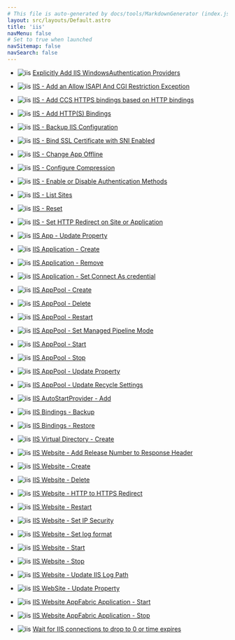 ```yaml
---
# This file is auto-generated by docs/tools/MarkdownGenerator (index.js)
layout: src/layouts/Default.astro
title: 'iis'
navMenu: false
# Set to true when launched
navSitemap: false
navSearch: false
---
```


<ul>

<li>

![iis](https://i.octopus.com/library/step-templates/iis.png) [Explicitly Add IIS WindowsAuthentication Providers](/integrations/iis/explicitly-add-iis-windowsauthentication-providers)

</li>
        
<li>

![iis](https://i.octopus.com/library/step-templates/iis.png) [IIS - Add an Allow ISAPI And CGI Restriction Exception](/integrations/iis/iis-add-an-allow-isapi-and-cgi-restriction-exception)

</li>
        
<li>

![iis](https://i.octopus.com/library/step-templates/iis.png) [IIS - Add CCS HTTPS bindings based on HTTP bindings](/integrations/iis/iis-add-ccs-https-bindings-based-on-http-bindings)

</li>
        
<li>

![iis](https://i.octopus.com/library/step-templates/iis.png) [IIS - Add HTTP(S) Bindings](/integrations/iis/iis-add-http(s)-bindings)

</li>
        
<li>

![iis](https://i.octopus.com/library/step-templates/iis.png) [IIS - Backup IIS Configuration](/integrations/iis/iis-backup-iis-configuration)

</li>
        
<li>

![iis](https://i.octopus.com/library/step-templates/iis.png) [IIS - Bind SSL Certificate with SNI Enabled](/integrations/iis/iis-bind-ssl-certificate-with-sni-enabled)

</li>
        
<li>

![iis](https://i.octopus.com/library/step-templates/iis.png) [IIS - Change App Offline](/integrations/iis/iis-change-app-offline)

</li>
        
<li>

![iis](https://i.octopus.com/library/step-templates/iis.png) [IIS - Configure Compression](/integrations/iis/iis-configure-compression)

</li>
        
<li>

![iis](https://i.octopus.com/library/step-templates/iis.png) [IIS - Enable or Disable Authentication Methods](/integrations/iis/iis-enable-or-disable-authentication-methods)

</li>
        
<li>

![iis](https://i.octopus.com/library/step-templates/iis.png) [IIS - List Sites](/integrations/iis/iis-list-sites)

</li>
        
<li>

![iis](https://i.octopus.com/library/step-templates/iis.png) [IIS - Reset](/integrations/iis/iis-reset)

</li>
        
<li>

![iis](https://i.octopus.com/library/step-templates/iis.png) [IIS - Set HTTP Redirect on Site or Application](/integrations/iis/iis-set-http-redirect-on-site-or-application)

</li>
        
<li>

![iis](https://i.octopus.com/library/step-templates/iis.png) [IIS App - Update Property](/integrations/iis/iis-app-update-property)

</li>
        
<li>

![iis](https://i.octopus.com/library/step-templates/iis.png) [IIS Application - Create](/integrations/iis/iis-application-create)

</li>
        
<li>

![iis](https://i.octopus.com/library/step-templates/iis.png) [IIS Application - Remove](/integrations/iis/iis-application-remove)

</li>
        
<li>

![iis](https://i.octopus.com/library/step-templates/iis.png) [IIS Application - Set Connect As credential](/integrations/iis/iis-application-set-connect-as-credential)

</li>
        
<li>

![iis](https://i.octopus.com/library/step-templates/iis.png) [IIS AppPool - Create](/integrations/iis/iis-apppool-create)

</li>
        
<li>

![iis](https://i.octopus.com/library/step-templates/iis.png) [IIS AppPool - Delete](/integrations/iis/iis-apppool-delete)

</li>
        
<li>

![iis](https://i.octopus.com/library/step-templates/iis.png) [IIS AppPool - Restart](/integrations/iis/iis-apppool-restart)

</li>
        
<li>

![iis](https://i.octopus.com/library/step-templates/iis.png) [IIS AppPool - Set Managed Pipeline Mode](/integrations/iis/iis-apppool-set-managed-pipeline-mode)

</li>
        
<li>

![iis](https://i.octopus.com/library/step-templates/iis.png) [IIS AppPool - Start](/integrations/iis/iis-apppool-start)

</li>
        
<li>

![iis](https://i.octopus.com/library/step-templates/iis.png) [IIS AppPool - Stop](/integrations/iis/iis-apppool-stop)

</li>
        
<li>

![iis](https://i.octopus.com/library/step-templates/iis.png) [IIS AppPool - Update Property](/integrations/iis/iis-apppool-update-property)

</li>
        
<li>

![iis](https://i.octopus.com/library/step-templates/iis.png) [IIS AppPool - Update Recycle Settings](/integrations/iis/iis-apppool-update-recycle-settings)

</li>
        
<li>

![iis](https://i.octopus.com/library/step-templates/iis.png) [IIS AutoStartProvider - Add](/integrations/iis/iis-autostartprovider-add)

</li>
        
<li>

![iis](https://i.octopus.com/library/step-templates/iis.png) [IIS Bindings - Backup](/integrations/iis/iis-bindings-backup)

</li>
        
<li>

![iis](https://i.octopus.com/library/step-templates/iis.png) [IIS Bindings - Restore](/integrations/iis/iis-bindings-restore)

</li>
        
<li>

![iis](https://i.octopus.com/library/step-templates/iis.png) [IIS Virtual Directory - Create](/integrations/iis/iis-virtual-directory-create)

</li>
        
<li>

![iis](https://i.octopus.com/library/step-templates/iis.png) [IIS Website - Add Release Number to Response Header](/integrations/iis/iis-website-add-release-number-to-response-header)

</li>
        
<li>

![iis](https://i.octopus.com/library/step-templates/iis.png) [IIS Website - Create](/integrations/iis/iis-website-create)

</li>
        
<li>

![iis](https://i.octopus.com/library/step-templates/iis.png) [IIS Website - Delete](/integrations/iis/iis-website-delete)

</li>
        
<li>

![iis](https://i.octopus.com/library/step-templates/iis.png) [IIS Website - HTTP to HTTPS Redirect](/integrations/iis/iis-website-http-to-https-redirect)

</li>
        
<li>

![iis](https://i.octopus.com/library/step-templates/iis.png) [IIS Website - Restart](/integrations/iis/iis-website-restart)

</li>
        
<li>

![iis](https://i.octopus.com/library/step-templates/iis.png) [IIS Website - Set IP Security](/integrations/iis/iis-website-set-ip-security)

</li>
        
<li>

![iis](https://i.octopus.com/library/step-templates/iis.png) [IIS Website - Set log format](/integrations/iis/iis-website-set-log-format)

</li>
        
<li>

![iis](https://i.octopus.com/library/step-templates/iis.png) [IIS Website - Start](/integrations/iis/iis-website-start)

</li>
        
<li>

![iis](https://i.octopus.com/library/step-templates/iis.png) [IIS Website - Stop](/integrations/iis/iis-website-stop)

</li>
        
<li>

![iis](https://i.octopus.com/library/step-templates/iis.png) [IIS Website - Update IIS Log Path](/integrations/iis/iis-website-update-iis-log-path)

</li>
        
<li>

![iis](https://i.octopus.com/library/step-templates/iis.png) [IIS WebSite - Update Property](/integrations/iis/iis-website-update-property)

</li>
        
<li>

![iis](https://i.octopus.com/library/step-templates/iis.png) [IIS Website AppFabric Application - Start](/integrations/iis/iis-website-appfabric-application-start)

</li>
        
<li>

![iis](https://i.octopus.com/library/step-templates/iis.png) [IIS Website AppFabric Application - Stop](/integrations/iis/iis-website-appfabric-application-stop)

</li>
        
<li>

![iis](https://i.octopus.com/library/step-templates/iis.png) [Wait for IIS connections to drop to 0 or time expires](/integrations/iis/wait-for-iis-connections-to-drop-to-0-or-time-expires)

</li>
        
</ul>
